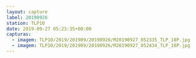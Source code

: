 ```yaml
---
layout: capture
label: 20190926
station: TLP10
date: 2019-09-27 05:23:35+00:00
capturas:
  - imagem: TLP10/2019/201909/20190926/M20190927_052335_TLP_10P.jpg
  - imagem: TLP10/2019/201909/20190926/M20190927_052434_TLP_10P.jpg
---
```


